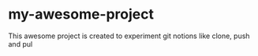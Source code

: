 # my-awesome-project

This awesome project is created to experiment git notions like clone, push and pul
